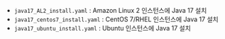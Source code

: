- `java17_AL2_install.yaml` : Amazon Linux 2 인스턴스에 Java 17 설치
- `java17_centos7_install.yaml` : CentOS 7/RHEL 인스턴스에 Java 17 설치
- `java17_ubuntu_install.yaml` : Ubuntu 인스턴스에 Java 17 설치